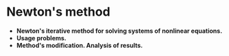 # Newton's method
* **Newton's iterative method for solving systems of nonlinear equations.**
* **Usage problems.**
* **Method's modification. Analysis of results.**
